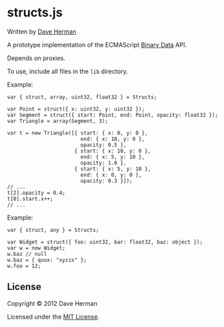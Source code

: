 # structs.js

Written by [Dave Herman](http://calculist.org)

A prototype implementation of the ECMAScript [Binary Data](http://wiki.ecmascript.org/doku.php?id=strawman:binary_data) API.

Depends on proxies.

To use, include all files in the `lib` directory.

Example:

    var { struct, array, uint32, float32 } = Structs;
    
    var Point = struct({ x: uint32, y: uint32 });
    var Segment = struct({ start: Point, end: Point, opacity: float32 });
    var Triangle = array(Segment, 3);
    
    var t = new Triangle([{ start: { x: 0, y: 0 },
                            end: { x: 10, y: 0 },
                            opacity: 0.5 },
                          { start: { x: 10, y: 0 },
                            end: { x: 5, y: 10 },
                            opacity: 1.0 },
                          { start: { x: 5, y: 10 },
                            end: { x: 0, y: 0 },
                            opacity: 0.3 }]);
    // ...
    t[2].opacity = 0.4;
    t[0].start.x++;
    // ...

Example:

    var { struct, any } = Structs;
    
    var Widget = struct({ foo: uint32, bar: float32, baz: object });
    var w = new Widget;
    w.baz // null
    w.baz = { quux: "xyzzx" };
    w.foo = 12;

## License

Copyright © 2012 Dave Herman

Licensed under the [MIT License](http://mit-license.org).
